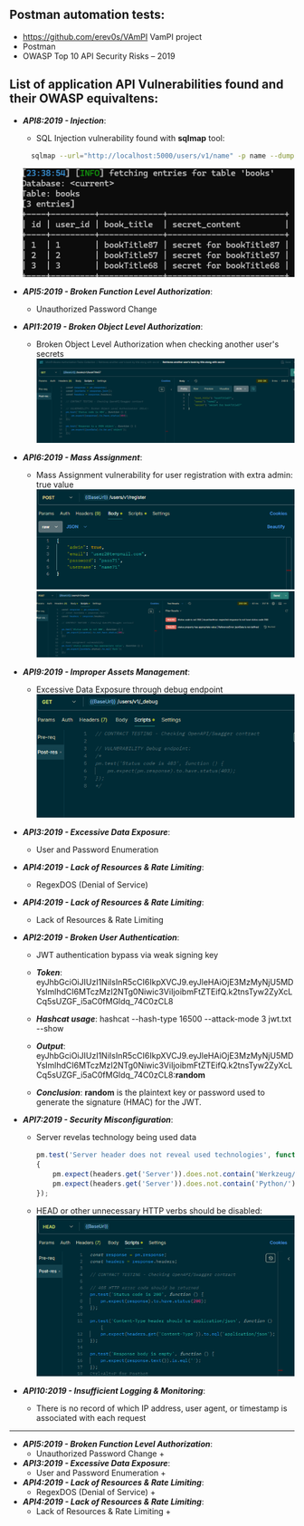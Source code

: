## Postman automation tests:
- https://github.com/erev0s/VAmPI VamPI project
- Postman
- OWASP Top 10 API Security Risks – 2019

## List of application API Vulnerabilities found and their OWASP equivaltens:
- ***API8:2019 - Injection***:
  - SQL Injection vulnerability found with **sqlmap** tool:
  ```bash
    sqlmap --url="http://localhost:5000/users/v1/name" -p name --dump
  ```
  ![Database dump](https://raw.githubusercontent.com/kocurc/VAmPI-API-Tests/refs/heads/main/Pictures/sqlmap.png)


- ***API5:2019 - Broken Function Level Authorization***:
  - Unauthorized Password Change

- ***API1:2019 - Broken Object Level Authorization***:
  - Broken Object Level Authorization when checking another user's secrets
  ![BOLA for another user's secrets](https://raw.githubusercontent.com/kocurc/VAmPI-API-Tests/refs/heads/main/Pictures/bola.png) 

- ***API6:2019 - Mass Assignment***:
  - Mass Assignment vulnerability for user registration with extra admin: true value
  ![Adding extra admin-true parameter](https://raw.githubusercontent.com/kocurc/VAmPI-API-Tests/refs/heads/main/Pictures/extraAdminParameter.png) 
  ![Validating mass assignment](https://raw.githubusercontent.com/kocurc/VAmPI-API-Tests/refs/heads/main/Pictures/massAssignment.png)


- ***API9:2019 - Improper Assets Management***:
  - Excessive Data Exposure through debug endpoint
  ![Publicly available debug endpoint](https://raw.githubusercontent.com/kocurc/VAmPI-API-Tests/refs/heads/main/Pictures/debug%20endpoint.png)

- ***API3:2019 - Excessive Data Exposure***:
  - User and Password Enumeration

- ***API4:2019 - Lack of Resources & Rate Limiting***:
  - RegexDOS (Denial of Service)

- ***API4:2019 - Lack of Resources & Rate Limiting***:
  - Lack of Resources & Rate Limiting

- ***API2:2019 - Broken User Authentication***:
    - JWT authentication bypass via weak signing key
    - ***Token***: eyJhbGciOiJIUzI1NiIsInR5cCI6IkpXVCJ9.eyJleHAiOjE3MzMyNjU5MDYsImlhdCI6MTczMzI2NTg0Niwic3ViIjoibmFtZTEifQ.k2tnsTyw2ZyXcLCq5sUZGF_i5aC0fMGldq_74C0zCL8

    - ***Hashcat usage***: hashcat --hash-type 16500 --attack-mode 3 jwt.txt --show

    - ***Output***: eyJhbGciOiJIUzI1NiIsInR5cCI6IkpXVCJ9.eyJleHAiOjE3MzMyNjU5MDYsImlhdCI6MTczMzI2NTg0Niwic3ViIjoibmFtZTEifQ.k2tnsTyw2ZyXcLCq5sUZGF_i5aC0fMGldq_74C0zCL8:**random**

    - ***Conclusion***: **random** is the plaintext key or password used to generate the signature (HMAC) for the JWT.

- ***API7:2019 - Security Misconfiguration***:
  - Server revelas technology being used data
    ```javascript
    pm.test('Server header does not reveal used technologies', function () 
    {
        pm.expect(headers.get('Server')).does.not.contain('Werkzeug/');
        pm.expect(headers.get('Server')).does.not.contain('Python/');
    });
    ```
  - HEAD or other unnecessary HTTP verbs should be disabled:
  ![405 error code](https://raw.githubusercontent.com/kocurc/VAmPI-API-Tests/refs/heads/main/Pictures/405.png)

- ***API10:2019 - Insufficient Logging & Monitoring***:
  - There is no record of which IP address, user agent, or timestamp is associated with each request
---------------------------
- ***API5:2019 - Broken Function Level Authorization***:
  - Unauthorized Password Change +
- ***API3:2019 - Excessive Data Exposure***:
  - User and Password Enumeration + 
- ***API4:2019 - Lack of Resources & Rate Limiting***:
  - RegexDOS (Denial of Service) + 
- ***API4:2019 - Lack of Resources & Rate Limiting***:
  - Lack of Resources & Rate Limiting +